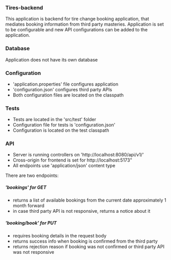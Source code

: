 ### Tires-backend
This application is backend for tire change booking application, that mediates booking information from third party masteries.
Application is set to be configurable and new API configurations can be added to the application.

### Database
Application does not have its own database

### Configuration
- 'application.properties' file configures application
- 'configuration.json' configures third party APIs
- Both configuration files are located on the classpath

### Tests
- Tests are located in the 'src/test' folder
- Configuration file for tests is 'configuration.json'
- Configuration is located on the test classpath

### API
- Server is running controllers on 'http://localhost:8080/api/v1/'
- Cross-origin for frontend is set for http://localhost:5173"
- All endpoints use 'application/json' content type

There are two endpoints: 
##### 'bookings' for GET
- returns a list of available bookings from the current date approximately 1 month forward
- in case third party API is not responsive, returns a notice about it

##### 'booking/book' for PUT
 - requires booking details in the request body
 - returns success info when booking is confirmed from the third party
 - returns rejection reason if booking was not confirmed or third party API was not responsive



